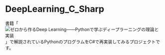 # DeepLearning_C_Sharp

書籍「![ゼロから作るDeep Learning――Pythonで学ぶディープラーニングの理論と実装](https://www.oreilly.co.jp/books/9784873117584/)」で解説されているPythonのプログラムをC#で再実装してみるプロジェクトです。

